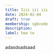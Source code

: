 ```yaml
---
title: Iiii iii iii
date: 2024-02-04
draft: true
membership: sgbcode
description:
label: how to
---
```

adasdsadsaad
